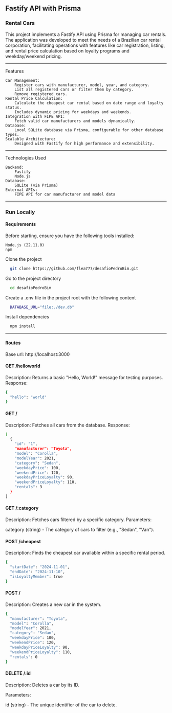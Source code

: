 ## Fastify API with Prisma
### Rental Cars

This project implements a Fastify API using Prisma for managing car rentals. The application was developed to meet the needs of a Brazilian car rental corporation, facilitating operations with features like car registration, listing, and rental price calculation based on loyalty programs and weekday/weekend pricing.

-------------------------------------------------------------

Features

    Car Management:
        Register cars with manufacturer, model, year, and category.
        List all registered cars or filter them by category.
        Remove registered cars.
    Rental Price Calculation:
        Calculate the cheapest car rental based on date range and loyalty status.
        Includes dynamic pricing for weekdays and weekends.
    Integration with FIPE API:
        Fetch valid car manufacturers and models dynamically.
    Database:
        Local SQLite database via Prisma, configurable for other database types.
    Scalable Architecture:
        Designed with Fastify for high performance and extensibility.


-------------------------------------------------------------

Technologies Used

    Backend:
        Fastify
        Node.js
    Database:
        SQLite (via Prisma)
    External APIs:
        FIPE API for car manufacturer and model data


-------------------------------------------------------------
### Run Locally

#### Requirements

Before starting, ensure you have the following tools installed:

    Node.js (22.11.0)
    npm



Clone the project

```bash
  git clone https://github.com/flea777/desafioPedroBim.git
```

Go to the project directory

```bash
  cd desafioPedroBim
```
Create a .env file in the project root with the following content

```bash
  DATABASE_URL="file:./dev.db"
```

Install dependencies

```bash
  npm install
```

----------------------

#### Routes

Base url: http://localhost:3000

#### GET /helloworld

Description: Returns a basic "Hello, World!" message for testing purposes.
Response:

```bash
{
  "hello": "world"
}
```

#### GET /

Description: Fetches all cars from the database.
Response:

```bash
[
  {
    "id": "1",
    "manufacturer": "Toyota",
    "model": "Corolla",
    "modelYear": 2021,
    "category": "Sedan",
    "weekdayPrice": 100,
    "weekendPrice": 120,
    "weekdayPriceLoyalty": 90,
    "weekendPriceLoyalty": 110,
    "rentals": 3
  }
]
```

#### GET /:category

Description: Fetches cars filtered by a specific category.
Parameters:

category (string) - The category of cars to filter (e.g., "Sedan", "Van").



#### POST /cheapest

Description: Finds the cheapest car available within a specific rental period.
```bash
{
  "startDate": "2024-11-01",
  "endDate": "2024-11-10",
  "isLoyaltyMember": true
}
```

#### POST / 

Description: Creates a new car in the system.

```bash
{
  "manufacturer": "Toyota",
  "model": "Corolla",
  "modelYear": 2021,
  "category": "Sedan",
  "weekdayPrice": 100,
  "weekendPrice": 120,
  "weekdayPriceLoyalty": 90,
  "weekendPriceLoyalty": 110,
  "rentals": 0
}
```

#### DELETE /:id

Description: Deletes a car by its ID.

Parameters:

id (string) - The unique identifier of the car to delete.